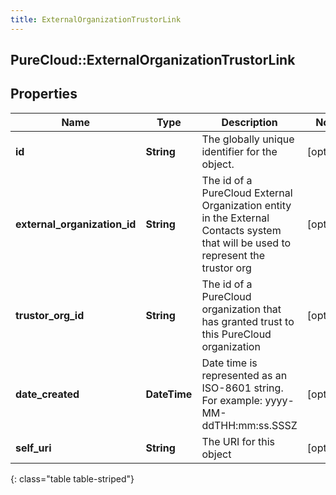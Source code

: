```yaml
---
title: ExternalOrganizationTrustorLink
---
```

## PureCloud::ExternalOrganizationTrustorLink

## Properties

|Name | Type | Description | Notes|
|------------ | ------------- | ------------- | -------------|
| **id** | **String** | The globally unique identifier for the object. | [optional] |
| **external_organization_id** | **String** | The id of a PureCloud External Organization entity in the External Contacts system that will be used to represent the trustor org | [optional] |
| **trustor_org_id** | **String** | The id of a PureCloud organization that has granted trust to this PureCloud organization | [optional] |
| **date_created** | **DateTime** | Date time is represented as an ISO-8601 string. For example: yyyy-MM-ddTHH:mm:ss.SSSZ | [optional] |
| **self_uri** | **String** | The URI for this object | [optional] |
{: class="table table-striped"}


